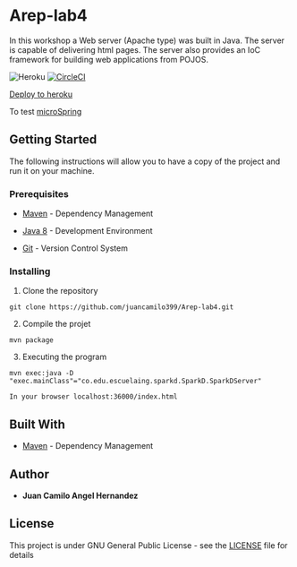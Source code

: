 # Arep-lab4

In this workshop a Web server (Apache type) was built in Java. The server is capable of delivering html pages. The server also provides an IoC framework for building web applications from POJOS.


![Heroku](https://pyheroku-badge.herokuapp.com/?app=warm-sands-05374&style=flat)
[![CircleCI](https://circleci.com/gh/juancamilo399/Arep-lab4.svg?style=svg)](https://app.circleci.com/pipelines/github/juancamilo399/Arep-lab4)

[Deploy to heroku](https://warm-sands-05374.herokuapp.com/index.html)

To test [microSpring](https://warm-sands-05374.herokuapp.com/Apps/hola)

## Getting Started

The following instructions will allow you to have a copy of the project and run it on your machine.

### Prerequisites

* [Maven](https://maven.apache.org/) - Dependency Management

* [Java 8](https://www.oracle.com/co/java/technologies/javase/javase-jdk8-downloads.html) -  Development Environment 

* [Git](https://git-scm.com/) - Version Control System

### Installing

1. Clone the repository

```
git clone https://github.com/juancamilo399/Arep-lab4.git
```

2. Compile the projet

```
mvn package
```

3. Executing the program

```
mvn exec:java -D "exec.mainClass"="co.edu.escuelaing.sparkd.SparkD.SparkDServer"

In your browser localhost:36000/index.html
```
## Built With

* [Maven](https://maven.apache.org/) - Dependency Management


## Author

* **Juan Camilo Angel Hernandez** 


## License

This project is under GNU General Public License - see the [LICENSE](LICENSE) file for details
